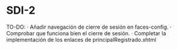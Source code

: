 # SDI-2

TO-DO:
  · Añadir navegación de cierre de sesión en faces-config.
  · Comprobar que funciona bien el cierre de sesión.
  · Completar la implementación de los enlaces de principalRegistrado.xhtml
